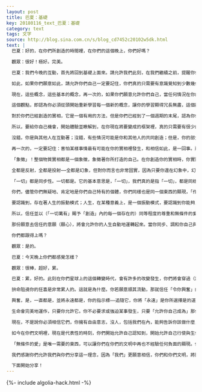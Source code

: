 ```yaml
---
layout: post
title: 巴夏：基礎
key: 20180116_text_巴夏：基礎
category: text
tags: 文字
source: http://blog.sina.com.cn/s/blog_cd7452c20102w5dk.html
text: |
  巴夏：好的，在你們所創造的時間裡，在你們的這個晚上，你們好嗎？

  觀眾：很好！極好。完美。

  巴夏：我們今晚的互動，首先將回到基礎上面來。請允許我們此刻，在我們繼續之前，提醒你們每一位，在我們和你們互動的所有時間裡，許多我們曾經談論的概念，全都僅僅是，寥寥數個基本概念的變形、反射。我們已經，在很多不同的層次，關於許多不同的事情，和你們交流過很多不同的概念了。但是這些概念中的每一個，都是寥寥數個基本概念的某種派生、某種表現、某種強調。

  如此，如果你們願意如此，請允許你們自己一定要記住，你們真的只需要有意識覺知到少數幾個概念，你們在你們星球上體驗的關於實相以及實相類型的種種差異都是從中而生。你可以開始允許你自己認識到這份領會，生命不需要很複雜，不需要掙扎，不需要充滿衝突，不需要和你捉迷藏。

  現在，這些概念，這些基本的概念，再一次的，如果你們願意允許你們自己，當任何情況在你的生活中發生的時候，應用所有這些基本要素——並認知到一種情況和另一種情況之間的高度關聯——那麼你將無需非得感覺自己得有一整套不同的參數以應對另一種情況，不必感覺你曾經學習的所有一切都與此無關，不必感覺你必須再收集一整套不同的信息才能理解下一個概念、再下一個概念、再下一個概念。

  這個觀點，即認為你必須從頭開始重新學習每一個新的概念，讓你的學習顯得冗長無盡，這個觀點只是分離和評判的慣性觀點、慣性殘餘。你們社會創造了這樣一個觀點，即每個單獨的根本性的基礎概念都彷彿需要被分解成眾多的組成成分，才能讓你理解你的概念、你的觀念，出於分析的需要，詳細檢查並分析每一個單獨的情況直到它的原子級組成成分。

  對於你們已經創造的實相，它是一個有用的方法，但是你們已經到了一個週期的末尾，認為你們需要將你們的人生分解成許多片段的概念已經到了盡頭。你們現在開始認識到，你們存在於比你們之前所認為的更多的層面。你現在開始接觸到你自己的述說著你內在的合一的那些面向。如此你可以開始信任，並依賴合一，並開始作為一個（完整）集合的個體而行動。

  所以，要給你自己機會，開始體驗並瞭解到，在你現在將要變成的框架裡，真的只需要有很少的幾個概念，就可以應用到每一種情形中，好讓你瞭解為什麼此類情形會在你的生活中發生。基本的基礎概念是，你——如你們許多人已經知道的——「你創造你的實相」。現在我們指的不是部分地，我們指的是「完全地」。

  沒錯，你是與其他人在互動著；沒錯，有些情況可能是你和其他人的共同創造；但是，你的部分，在任何共同的創造裡，你那個部分，完全是「你」的創造。你已經為你自己吸引來了該情形，你已經將該情況吸引了過來，依據你相信你的實相可能會是什麼樣的信念。這不是說你總是有意識，也不是說你總是意識到自己吸引了該情況，或者把自己引到了該情況裡。而是說，你在你的物質實相裡體驗到的情況，永遠都是你相信你的物質實相可能會是怎樣的這一信念的產物。

  再一次的，一定要記住：害怕某樣事情最有可能在你的實相裡發生，和相信如此，是一回事。所以，許多時候你最害怕發生的事情卻不斷地發生，就不奇怪了。因為你的實相是是你對它的信念的一部分。

  「象徵」！整個物質實相都是一個象徵，象徵著你所打造的自己。在你創造你的實相時，你實際上所做的，是把你自己創造成了一個互動，你所使用的建築材料、組織構造是你，從中你創造了所有的物質象徵，代表著你所（想要）成為的互動。但是那些像征並不是真正的你所是的互動。它們是代表物，它們是影子，倒影，為的是讓你知道你已經在某種意義上把你自己創造成了一個和「一切萬有」「分離」的存在。你在你的生活中看到的一切都給了你一個機會去理解到，你的物質實相裡的一切都不是在你外面，而是在你裡面。

  全都是反射，全都是投射⋯⋯全都是幻象，但對你而言也非常固實，因為只要你還在幻象中，幻象就是固實的。並不是說你必須要從幻象裡出來，但你若是願意認知到「它是你的創造」，那麼你就會瞭解到，它並不必顯得控制著你，而是你控制著它。你創造你的實相。

  「一切」都是同步性。一切都是。它的基本意思是，「一切」，我們真的是指「一切」，都是同樣的「一個」東西，以多維、同時的方式顯現著自己。現在，如果你願意深思一下：一切都是同一個東西。每一個獨立的概念，每一個獨立的物體，每一個獨立的情況，每一個關係，每一個互動，都是同一個東西的顯現，從「一」能夠顯現的所有不同視角（觀看自己）。

  你們，儘管你們無疑地、肯定地是你們自己特有的個體，你們同樣也是同一個東西的顯現，「作為」這些不同的個體。造物之內的所有個體全部都是同一個東西作為所有的那些個體的顯現，而那一個東西，就是「一切萬有」，「造物」本身，如果你希望的話（也可以稱其為），「造物主」本身。

  要認識到，存在著人生的振動模式；人生，在某種意義上，是一個振動模式，要認識到你能夠，通過願心，信任你作為一個存在，在任何時刻都是完美的。你所從事的事情——完美並不意味著你不會再繼續成長了，不是的，請不要誤解我們的意思——但是完美的確意味著，通過認識到在任何時候你都恰好、完全、是你在那一刻需要是的你，那麼這份認知將會允許你成長。因為這時你將會向你所是的一切敞開，只有通過向你所是的一切敞開，你才會允許你自己非常輕而易舉地向你能夠成為的一切敞開。

  所以，信任並以（「一切萬有」賜予「創造」內的每一個存在的）同等程度的尊重和無條件的愛來對待你自己吧。因為「一切萬有」既然創造了每一個存在，顯然相信它所創造的每一個存在都值得存在。為什麼不以同樣程度的值得感來對待你自己呢？除此之外，你並不欠你自己什麼。

  那份願意去信任的意願（願心），將會允許你的人生自動地運轉起來。當你同步、調和你自己與「一切萬有」對齊，並允許你自己認知到，徹底地、毫無保留地、向「一切萬有」敞開自己並不是放棄掌控，而是重獲掌控，是負責。完全的不設防，即是與「一切萬有」的完全接觸，即是無限地堅強。不設防不是軟弱，而是無限的力量。要敞開，要信任，要知道你生命中一切的發生都有一個原因。沒有什麼是偶然。一個也沒有！

  你們都跟得上嗎？

  觀眾：是的。

  巴夏：今天晚上你們都感覺怎樣？

  觀眾：很棒，超好，累。

  巴夏：累，好的。此刻在你們星球上的這個轉變時代，會有許多的改變發生，你們將會穿過（許多）門戶、入口、層次，你們親切地允許我們在此過程中為你們提供支持。而你們內在殘餘的衝突、習慣，可能時不時地，讓你疲累，因為你們過去根深蒂固的習慣（是最主要的原因），正拚命阻撓你自己的狂喜。

  拚命阻撓你的狂喜是非常累人的。這就是為什麼。你若願意順其流動，那就信任「令你興奮」的事物。要「知道」，興奮，興奮這個詞語，「就是」指向標，指出你所選擇的道路的指標。這就是你們擁有興奮的原因。跟隨它，信任它。它「總是」會將你引到你需要去的地方。你們「一直」都被給與了指示牌，「你們從來就沒有沒有指示的時候！」許多時候當你祈求指引的時候，你已經否認了你一直都擁有的那個指示的存在。

  興奮，是，一直都是，並將永遠都是，你的指示標——追隨它，你將「永遠」是你所選擇是的道路。這就是它的功能。無論它看起來是否與你「認為」你該做的事有沒有關聯，它是有關聯的！「要信任它！」。興奮感，以及隨其而來的知曉感，許多時候知曉感甚至是先於興奮感，知曉（知道），興奮，這些領會，這些感覺，只要追隨它們，就會讓你的人生變成狂喜，變得重大，並且總是會讓你加速進入越來越多的狂喜。

  生命會完美地運作，只要你允許它。你不必要求或強迫某事發生，只要「允許你自己成為」那個理念。在所有這些單純的領會中，最後，當然不是最不重要的一點，是，如你們所說的——你創造自己的實相。一切都是同步性，信任你自己——你需要做的一切就是去行動，做得好像你相信這些事情對你為真一般。

  現在，不是說你必須相信它們，你擁有自由意志，沒人，包括我們在內，能夠告訴你該做什麼，你們的人生是神聖不可侵犯的，是最崇高的，你是你自己的身份。沒有人比你自己更瞭解你。除了你，沒有人知道對你來說什麼是正確；什麼為真——除了你自己。你可以擁有援助，你可以允許其他人作為映射來支援幫助你瞭解你自己，但是沒有人需要「告訴」你該做什麼。但我們願意提示你，你比你所相信的自己要遠為宏偉的多，你們要比你們相信的（或你們被教導相信的）自己要遠為值得（配得、有價值）的多。

  如今在你們文明裡，現在是代表性的時刻，你們開始允許自己認知到，開始允許自己行使與生俱來的權利、狂喜的權利。你們是受造於無條件的愛，實實在在的，用無條件的「愛」和光造出來的。用生命來招待你自己吧，用尊重來對待你自己吧。無條件地愛你自己，以及每一個人吧！

  「無條件的愛」是唯一需要的東西，可以讓你們在你們的文明中再也不經驗任何負面的顯現。你們曾經要求的一切，你們曾經祈禱的一切，「你們曾經渴望的一切」，「所有這一切」，都能通過「一個」東西得到。這就是造物主的單純，這就是造物主對自己的愛，所需要的一切只是表達和體驗「無條件的愛」的「願心」。

  我們感謝你們允許我們與你們分享這一理念，因為「我們」更願意相信，你們和你們文明，將開始相信，它真的值得被愛，真的值得愛它自己。

  下面開始分享！
---
```


{%- include algolia-hack.html -%}
